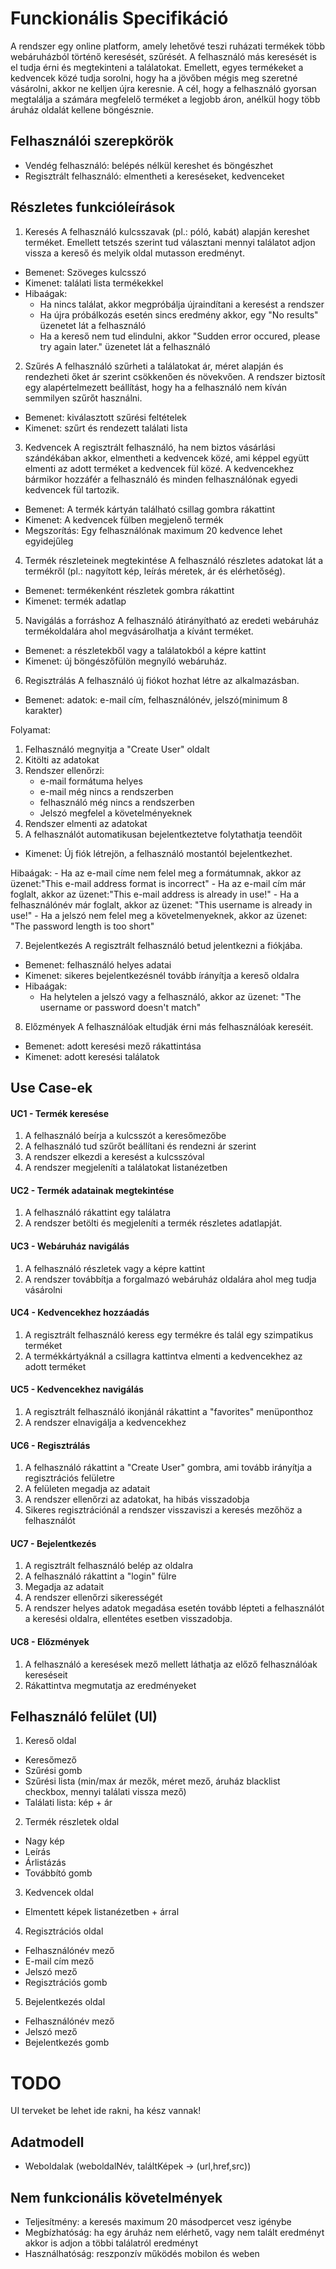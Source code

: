 # Funckionális Specifikáció

A rendszer egy online platform, amely lehetővé teszi ruházati termékek több webáruházból történő
keresését, szűrését. A felhasználó más keresését is el tudja érni és megtekinteni a találatokat.
Emellett, egyes termékeket a kedvencek közé tudja sorolni, hogy ha a jövőben mégis meg szeretné vásárolni, akkor ne kelljen újra keresnie.
A cél, hogy a felhasználó gyorsan megtalálja a számára megfelelő terméket a legjobb áron, anélkül hogy több áruház oldalát kellene böngésznie. 

## Felhasználói szerepkörök

- Vendég felhasználó: belépés nélkül kereshet és böngészhet
- Regisztrált felhasználó: elmentheti a kereséseket, kedvenceket

## Részletes funkcióleírások

1. Keresés
A felhasználó kulcsszavak (pl.: póló, kabát) alapján kereshet terméket. Emellett tetszés szerint tud választani mennyi találatot adjon vissza a kereső és melyik oldal mutasson eredményt.

- Bemenet: Szöveges kulcsszó
- Kimenet: találati lista termékekkel
- Hibaágak: 
    - Ha nincs találat, akkor megpróbálja újraindítani a keresést a rendszer
    - Ha újra próbálkozás esetén sincs eredmény akkor, egy "No results" üzenetet lát a felhasználó 
    - Ha a kereső nem tud elindulni, akkor "Sudden error occured, please try again later." üzenetet lát a felhasználó 

2. Szűrés 
A felhasználó szűrheti a találatokat ár, méret alapján és rendezheti őket ár szerint csökkenően és növekvően. A rendszer biztosít egy alapértelmezett beállítást, hogy ha a felhasználó nem kíván semmilyen szűrőt használni. 

- Bemenet: kiválasztott szűrési feltételek
- Kimenet: szűrt és rendezett találati lista

3. Kedvencek
A regisztrált felhasználó, ha nem biztos vásárlási szándékában akkor, elmentheti a kedvencek közé, ami képpel együtt elmenti az adott terméket a kedvencek fül közé. A kedvencekhez bármikor hozzáfér a felhasználó és minden felhasználónak egyedi kedvencek fül tartozik.

- Bemenet: A termék kártyán található csillag gombra rákattint
- Kimenet: A kedvencek fülben megjelenő termék
- Megszorítás: Egy felhasználónak maximum 20 kedvence lehet egyidejűleg

4. Termék részleteinek megtekintése 
A felhasználó részletes adatokat lát a termékről (pl.: nagyított kép, leírás méretek, ár és elérhetőség).

- Bemenet: termékenként részletek gombra rákattint 
- Kimenet: termék adatlap

5. Navigálás a forráshoz
A felhasználó átirányítható az eredeti webáruház termékoldalára ahol megvásárolhatja a kívánt terméket. 

- Bemenet: a részletekből vagy a találatokból a képre kattint
- Kimenet: új böngészőfülön megnyíló webáruház.

6. Regisztrálás
A felhasználó új fiókot hozhat létre az alkalmazásban.

- Bemenet: adatok: e-mail cím, felhasználónév, jelszó(minimum 8 karakter) 

Folyamat:
1. Felhasználó megnyitja a "Create User" oldalt
2. Kitölti az adatokat
3. Rendszer ellenőrzi:
    - e-mail formátuma helyes
    - e-mail még nincs a rendszerben
    - felhasználó még nincs a rendszerben
    - Jelszó megfelel a követelményeknek
4. Rendszer elmenti az adatokat
5. A felhasználót automatikusan bejelentkeztetve folytathatja teendőit

- Kimenet: Új fiók létrejön, a felhasználó mostantól bejelentkezhet.

Hibaágak:
    - Ha az e-mail címe nem felel meg a formátumnak, akkor az üzenet:"This e-mail address format is incorrect"
    - Ha az e-mail cím már foglalt, akkor az üzenet:"This e-mail address is already in use!"
    - Ha a felhasználónév már foglalt, akkor az üzenet: "This username is already in use!"
    - Ha a jelszó nem felel meg a követelmenyeknek, akkor az üzenet: "The password length is too short"

7. Bejelentkezés
A regisztrált felhasználó betud jelentkezni a fiókjába. 

-   Bemenet: felhasználó helyes adatai
-   Kimenet: sikeres bejelentkezésnél tovább írányítja a kereső oldalra
-   Hibaágak:
    - Ha helytelen a jelszó vagy a felhasználó, akkor az üzenet: "The username or password doesn't match"

8. Előzmények
A felhasználóak eltudják érni más felhasználóak kereséit.

-   Bemenet: adott keresési mező rákattintása
-   Kimenet: adott keresési találatok

## Use Case-ek 

#### UC1 - Termék keresése
1. A felhasználó beírja a kulcsszót a keresőmezőbe
2. A felhasználó tud szűrőt beállítani és rendezni ár szerint
2. A rendszer elkezdi a keresést a kulcsszóval
3. A rendszer megjeleníti a találatokat listanézetben

#### UC2 - Termék adatainak megtekintése
1. A felhasználó rákattint egy találatra
2. A rendszer betölti és megjeleníti a termék részletes adatlapját.

#### UC3 - Webáruház navigálás
1. A felhasználó részletek vagy a képre kattint
2. A rendszer továbbítja a forgalmazó webáruház oldalára ahol meg tudja vásárolni

#### UC4 - Kedvencekhez hozzáadás
1. A regisztrált felhasználó keress egy termékre és talál egy szimpatikus terméket
2. A termékkártyáknál a csillagra kattintva elmenti a kedvencekhez az adott terméket

#### UC5 - Kedvencekhez navigálás
1. A regisztrált felhasználó ikonjánál rákattint a "favorites" menüponthoz 
2. A rendszer elnavigálja a kedvencekhez

#### UC6 - Regisztrálás
1. A felhasználó rákattint a "Create User" gombra, ami tovább irányítja a regisztrációs felületre
2. A felületen megadja az adatait
3. A rendszer ellenőrzi az adatokat, ha hibás visszadobja
4. Sikeres regisztrációnál a rendszer visszaviszi a keresés mezőhöz a felhasználót

#### UC7 - Bejelentkezés
1. A regisztrált felhasználó belép az oldalra
2. A felhasználó rákattint a "login" fülre
3. Megadja az adatait
4. A rendszer ellenőrzi sikerességét
5. A rendszer helyes adatok megadása esetén tovább lépteti a felhasználót a keresési oldalra, ellentétes esetben visszadobja.

#### UC8 - Előzmények
1. A felhasználó a keresések mező mellett láthatja az előző felhasználóak kereséseit
2. Rákattintva megmutatja az eredményeket


## Felhasználó felület (UI)

1. Kereső oldal
- Keresőmező
- Szűrési gomb
- Szűrési lista (min/max ár mezők, méret mező, áruház blacklist checkbox, mennyi találati vissza mező)
- Találati lista: kép + ár

2. Termék részletek oldal
- Nagy kép
- Leírás
- Árlistázás
- Továbbító gomb

3. Kedvencek oldal
- Elmentett képek listanézetben + árral

4. Regisztrációs oldal
- Felhasználónév mező
- E-mail cím mező
- Jelszó mező
- Regisztrációs gomb

5. Bejelentkezés oldal
- Felhasználónév mező
- Jelszó mező
- Bejelentkezés gomb

# TODO
UI terveket be lehet ide rakni, ha kész vannak!


## Adatmodell
- Weboldalak (weboldalNév, találtKépek -> (url,href,src))

## Nem funkcionális követelmények 
- Teljesítmény: a keresés maximum 20 másodpercet vesz igénybe
- Megbízhatóság: ha egy áruház nem elérhető, vagy nem talált eredményt akkor is adjon a többi találatról eredményt
- Használhatóság: reszponzív működés mobilon és weben